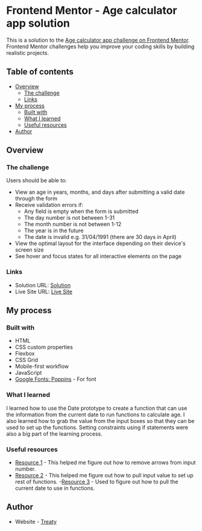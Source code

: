 # Frontend Mentor - Age calculator app solution

This is a solution to the [Age calculator app challenge on Frontend Mentor](https://www.frontendmentor.io/challenges/age-calculator-app-dF9DFFpj-Q). Frontend Mentor challenges help you improve your coding skills by building realistic projects. 

## Table of contents

- [Overview](#overview)
  - [The challenge](#the-challenge)
  - [Links](#links)
- [My process](#my-process)
  - [Built with](#built-with)
  - [What I learned](#what-i-learned)
  - [Useful resources](#useful-resources)
- [Author](#author)



## Overview

### The challenge

Users should be able to:

- View an age in years, months, and days after submitting a valid date through the form
- Receive validation errors if:
  - Any field is empty when the form is submitted
  - The day number is not between 1-31
  - The month number is not between 1-12
  - The year is in the future
  - The date is invalid e.g. 31/04/1991 (there are 30 days in April)
- View the optimal layout for the interface depending on their device's screen size
- See hover and focus states for all interactive elements on the page

### Links

- Solution URL: [Solution](https://github.com/treaty1210/age-calculator-app)
- Live Site URL: [Live Site](https://treaty1210.github.io/age-calculator-app/)

## My process

### Built with

- HTML
- CSS custom properties
- Flexbox
- CSS Grid
- Mobile-first workflow
- JavaScript
- [Google Fonts: Poppins](https://fonts.google.com/specimen/Poppins) - For font


### What I learned

I learned how to use the Date prototype to create a function that can use the information from the current date to run functions to calculate age. I also learned how to grab the value from the input boxes so that they can be used to set up the functions. Setting constraints using if statements were also a big part of the learning process.

### Useful resources

- [Resource 1](https://www.w3schools.com/howto/howto_css_hide_arrow_number.asp) - This helped me figure out how to remove arrows from input number.
- [Resource 2](https://developer.mozilla.org/en-US/docs/Web/API/HTMLElement/input_event) - This helped me figure out how to pull input value to set up rest of functions.
-[Resource 3](https://developer.mozilla.org/en-US/docs/Web/JavaScript/Reference/Global_Objects/Date) - Used to figure out how to pull the current date to use in functions.

## Author

- Website - [Treaty](https://github.com/treaty1210)

